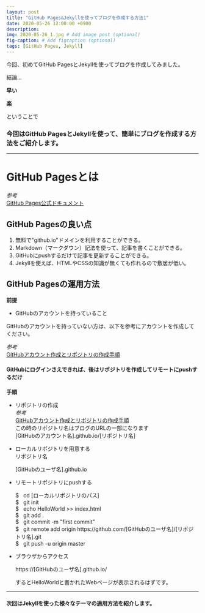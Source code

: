 ```yaml
---
layout: post
title: "GitHub Pages&Jekyllを使ってブログを作成する方法1"
date: 2020-05-26 12:00:00 +0900
description:
img: 2020-05-26_1.jpg # Add image post (optional)
fig-caption: # Add figcaption (optional)
tags: [GitHub Pages, Jekyll]
---
```


今回、初めてGitHub PagesとJekyllを使ってブログを作成してみました。

結論...

__早い__

__楽__

ということで

### 今回はGitHub PagesとJekyllを使って、簡単にブログを作成する方法をご紹介します。

***

# GitHub Pagesとは

_参考_  
[GitHub Pages公式ドキュメント](https://help.github.com/ja/github/working-with-github-pages)

## GitHub Pagesの良い点

1. 無料で"github.io"ドメインを利用することができる。
1. Markdown（マークダウン）記法を使って、記事を書くことができる。
1. GitHubにpushするだけで記事を更新することができる。
1. Jekyllを使えば、HTMLやCSSの知識が無くても作れるので敷居が低い。

## GitHub Pagesの運用方法

__前提__  
* GitHubのアカウントを持っていること

GitHubのアカウントを持っていない方は、以下を参考にアカウントを作成してください。

_参考_  
[GitHubアカウント作成とリポジトリの作成手順](https://qiita.com/kooohei/items/361da3c9dbb6e0c7946b)

#### GitHubにログインさえできれば、後はリポジトリを作成してリモートにpushするだけ

__手順__  
* リポジトリの作成  
    _参考_  
    [GitHubアカウント作成とリポジトリの作成手順](https://qiita.com/kooohei/items/361da3c9dbb6e0c7946b)  
    この時のリポジトリ名はブログのURLの一部になります  
    [GitHubのアカウント名].github.io/[リポジトリ名]
* ローカルリポジトリを用意する  
    リポジトリ名  
    <p class="box">
    <span class="span-black">[GitHubのユーザ名].github.io</span></p>
* リモートリポジトリにpushする  
    <p class="box">
    <span class="span-green">$</span>&nbsp;&nbsp;&nbsp;<span class="span-red">cd&nbsp;[ローカルリポジトリのパス]</span>
    <br>
    <span class="span-green">$</span>&nbsp;&nbsp;&nbsp;<span class="span-red">git&nbsp;init</span>
    <br>
    <span class="span-green">$</span>&nbsp;&nbsp;&nbsp;<span class="span-red">echo&nbsp;HelloWorld&nbsp;>>&nbsp;index.html</span>
    <br>
    <span class="span-green">$</span>&nbsp;&nbsp;&nbsp;<span class="span-red">git&nbsp;add&nbsp;.</span>
    <br>
    <span class="span-green">$</span>&nbsp;&nbsp;&nbsp;<span class="span-red">git&nbsp;commit&nbsp;-m&nbsp;"first commit"</span>
    <br>
    <span class="span-green">$</span>&nbsp;&nbsp;&nbsp;<span class="span-red">git&nbsp;remote&nbsp;add&nbsp;origin&nbsp;https://github.com/[GitHubのユーザ名]/[リポジトリ名].git</span>
    <br>
    <span class="span-green">$</span>&nbsp;&nbsp;&nbsp;<span class="span-red">git&nbsp;push&nbsp;-u&nbsp;origin&nbsp;master</span>
    </p>

* ブラウザからアクセス  
    <p class="box">
    <span class="span-black">https://[GitHubのユーザ名].github.io/</span></p>  
    するとHelloWorldと書かれたWebページが表示されるはずです。

***


#### 次回はJekyllを使った様々なテーマの適用方法を紹介します。









